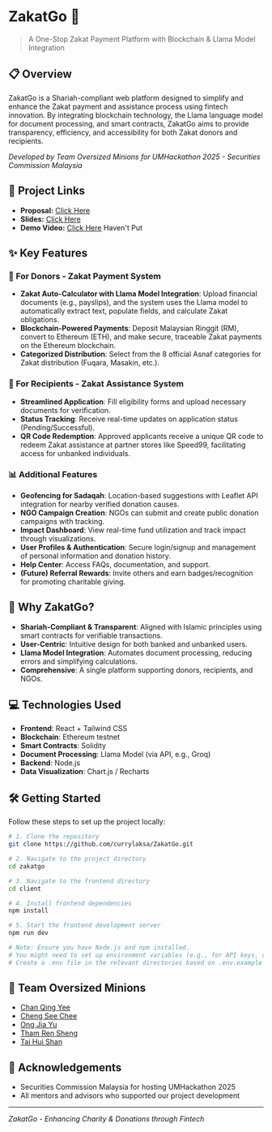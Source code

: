 # ZakatGo 🌙

> A One-Stop Zakat Payment Platform with Blockchain & Llama Model Integration

## 📋 Overview

ZakatGo is a Shariah-compliant web platform designed to simplify and enhance the Zakat payment and assistance process using fintech innovation. By integrating blockchain technology, the Llama language model for document processing, and smart contracts, ZakatGo aims to provide transparency, efficiency, and accessibility for both Zakat donors and recipients.

*Developed by Team Oversized Minions for UMHackathon 2025 - Securities Commission Malaysia*

## 🔗 Project Links

* **Proposal:** [Click Here](https://docs.google.com/document/d/1Cgw8z8w4-bED_WIjsiCra3qBnwTKwqikKobSr6u4wxs/edit?usp=sharing)
* **Slides:** [Click Here](https://www.canva.com/design/DAGkbLg_Kpo/X1Do-aP3CzlSDU9pTPWSiw/view?utm_content=DAGkbLg_Kpo&utm_campaign=designshare&utm_medium=link2&utm_source=uniquelinks&utlId=h79acf27c2f)
* **Demo Video:** [Click Here](https://docs.google.com/document/d/1Cgw8z8w4-bED_WIjsiCra3qBnwTKwqikKobSr6u4wxs/edit?usp=sharing) Haven't Put

## ✨ Key Features

### 🕌 For Donors - Zakat Payment System

* **Zakat Auto-Calculator with Llama Model Integration**: Upload financial documents (e.g., payslips), and the system uses the Llama model to automatically extract text, populate fields, and calculate Zakat obligations.
* **Blockchain-Powered Payments**: Deposit Malaysian Ringgit (RM), convert to Ethereum (ETH), and make secure, traceable Zakat payments on the Ethereum blockchain.
* **Categorized Distribution**: Select from the 8 official Asnaf categories for Zakat distribution (Fuqara, Masakin, etc.).

### 🤲 For Recipients - Zakat Assistance System

* **Streamlined Application**: Fill eligibility forms and upload necessary documents for verification.
* **Status Tracking**: Receive real-time updates on application status (Pending/Successful).
* **QR Code Redemption**: Approved applicants receive a unique QR code to redeem Zakat assistance at partner stores like Speed99, facilitating access for unbanked individuals.

### 📊 Additional Features

* **Geofencing for Sadaqah**: Location-based suggestions with Leaflet API integration for nearby verified donation causes.
* **NGO Campaign Creation**: NGOs can submit and create public donation campaigns with tracking.
* **Impact Dashboard**: View real-time fund utilization and track impact through visualizations.
* **User Profiles & Authentication**: Secure login/signup and management of personal information and donation history.
* **Help Center**: Access FAQs, documentation, and support.
* **(Future) Referral Rewards**: Invite others and earn badges/recognition for promoting charitable giving.

## 🚀 Why ZakatGo?

* **Shariah-Compliant & Transparent**: Aligned with Islamic principles using smart contracts for verifiable transactions.
* **User-Centric**: Intuitive design for both banked and unbanked users.
* **Llama Model Integration**: Automates document processing, reducing errors and simplifying calculations.
* **Comprehensive**: A single platform supporting donors, recipients, and NGOs.

## 💻 Technologies Used

* **Frontend**: React + Tailwind CSS
* **Blockchain**: Ethereum testnet
* **Smart Contracts**: Solidity
* **Document Processing**: Llama Model (via API, e.g., Groq)
* **Backend**: Node.js
* **Data Visualization**: Chart.js / Recharts

## 🛠 Getting Started

Follow these steps to set up the project locally:

```bash
# 1. Clone the repository
git clone https://github.com/currylaksa/ZakatGo.git

# 2. Navigate to the project directory
cd zakatgo

# 3. Navigate to the frontend directory
cd client

# 4. Install frontend dependencies
npm install

# 5. Start the frontend development server
npm run dev

# Note: Ensure you have Node.js and npm installed.
# You might need to set up environment variables (e.g., for API keys, contract addresses).
# Create a .env file in the relevant directories based on .env.example if provided.
```

## 👥 Team Oversized Minions

- [Chan Qing Yee](https://www.linkedin.com/in/chanqingyee)
- [Cheng See Chee](https://www.linkedin.com/in/cheng-see-chee-990781256/)
- [Ong Jia Yu](https://www.linkedin.com/in/jia-yu-ong-2b115b257/)
- [Tham Ren Sheng](http://www.linkedin.com/in/ren-sheng-tham-245649258)
- [Tai Hui Shan](https://www.linkedin.com/in/hui-shan-tai-1986b023b)

## 🙏 Acknowledgements

- Securities Commission Malaysia for hosting UMHackathon 2025
- All mentors and advisors who supported our project development

---

*ZakatGo - Enhancing Charity & Donations through Fintech*
